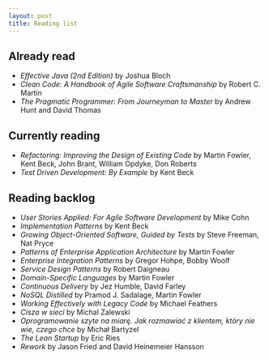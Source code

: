 ```yaml
---
layout: post
title: Reading list
---
```

## Already read

* _Effective Java (2nd Edition)_ by Joshua Bloch
* _Clean Code: A Handbook of Agile Software Craftsmanship_ by Robert C. Martin
* _The Pragmatic Programmer: From Journeyman to Master_ by Andrew Hunt and David Thomas

## Currently reading

* _Refactoring: Improving the Design of Existing Code_ by Martin Fowler, Kent Beck, John Brant, William Opdyke, Don Roberts
* _Test Driven Development: By Example_ by Kent Beck

## Reading backlog

* _User Stories Applied: For Agile Software Development_ by Mike Cohn
* _Implementation Patterns_ by Kent Beck
* _Growing Object-Oriented Software, Guided by Tests_ by Steve Freeman, Nat Pryce
* _Patterns of Enterprise Application Architecture_ by Martin Fowler
* _Enterprise Integration Patterns_ by Gregor Hohpe, Bobby Woolf
* _Service Design Patterns_ by Robert Daigneau
* _Domain-Specific Languages_ by Martin Fowler
* _Continuous Delivery_ by Jez Humble, David Farley
* _NoSQL Distilled_ by Pramod J. Sadalage, Martin Fowler
* _Working Effectively with Legacy Code_ by Michael Feathers
* _Cisza w sieci_ by Michal Zalewski
* _Oprogramowanie szyte na miarę. Jak rozmawiać z klientem, który nie wie, czego chce_ by Michał Bartyzel
* _The Lean Startup_ by Eric Ries
* _Rework_ by Jason Fried and David Heinemeier Hansson
